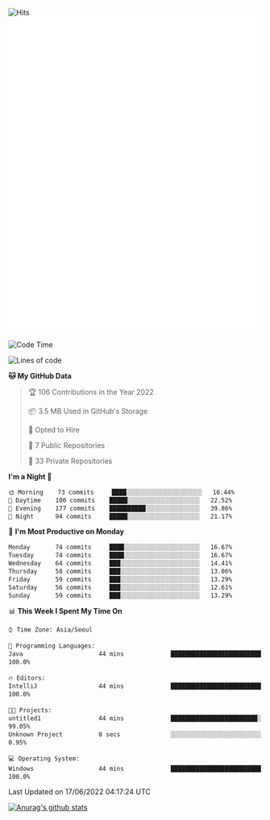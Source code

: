 ![Hits](https://hits.seeyoufarm.com/api/count/incr/badge.svg?url=https%3A%2F%2Fgithub.com%2Fkokose1234&count_bg=%2379C83D&title_bg=%23555555&icon=apple.svg&icon_color=%23E7E7E7&title=hits&edge_flat=false)
<br/>
![Metrics](https://github.com/kokose1234/kokose1234/blob/main/github-metrics.svg)

<!--START_SECTION:waka-->
![Code Time](http://img.shields.io/badge/Code%20Time-648%20hrs%2043%20mins-blue)

![Lines of code](https://img.shields.io/badge/From%20Hello%20World%20I%27ve%20Written-2%20Million%20lines%20of%20code-blue)

**🐱 My GitHub Data** 

> 🏆 106 Contributions in the Year 2022
 > 
> 📦 3.5 MB Used in GitHub's Storage 
 > 
> 💼 Opted to Hire
 > 
> 📜 7 Public Repositories 
 > 
> 🔑 33 Private Repositories  
 > 
**I'm a Night 🦉** 

```text
🌞 Morning    73 commits     ████░░░░░░░░░░░░░░░░░░░░░   16.44% 
🌆 Daytime    100 commits    █████░░░░░░░░░░░░░░░░░░░░   22.52% 
🌃 Evening    177 commits    ██████████░░░░░░░░░░░░░░░   39.86% 
🌙 Night      94 commits     █████░░░░░░░░░░░░░░░░░░░░   21.17%

```
📅 **I'm Most Productive on Monday** 

```text
Monday       74 commits     ████░░░░░░░░░░░░░░░░░░░░░   16.67% 
Tuesday      74 commits     ████░░░░░░░░░░░░░░░░░░░░░   16.67% 
Wednesday    64 commits     ███░░░░░░░░░░░░░░░░░░░░░░   14.41% 
Thursday     58 commits     ███░░░░░░░░░░░░░░░░░░░░░░   13.06% 
Friday       59 commits     ███░░░░░░░░░░░░░░░░░░░░░░   13.29% 
Saturday     56 commits     ███░░░░░░░░░░░░░░░░░░░░░░   12.61% 
Sunday       59 commits     ███░░░░░░░░░░░░░░░░░░░░░░   13.29%

```


📊 **This Week I Spent My Time On** 

```text
⌚︎ Time Zone: Asia/Seoul

💬 Programming Languages: 
Java                     44 mins             █████████████████████████   100.0%

🔥 Editors: 
IntelliJ                 44 mins             █████████████████████████   100.0%

🐱‍💻 Projects: 
untitled1                44 mins             ████████████████████████░   99.05% 
Unknown Project          0 secs              ░░░░░░░░░░░░░░░░░░░░░░░░░   0.95%

💻 Operating System: 
Windows                  44 mins             █████████████████████████   100.0%

```


 Last Updated on 17/06/2022 04:17:24 UTC
<!--END_SECTION:waka-->

[![Anurag's github stats](https://github-readme-stats.vercel.app/api?username=kokose1234&theme=dracula)](https://github.com/anuraghazra/github-readme-stats)



	
